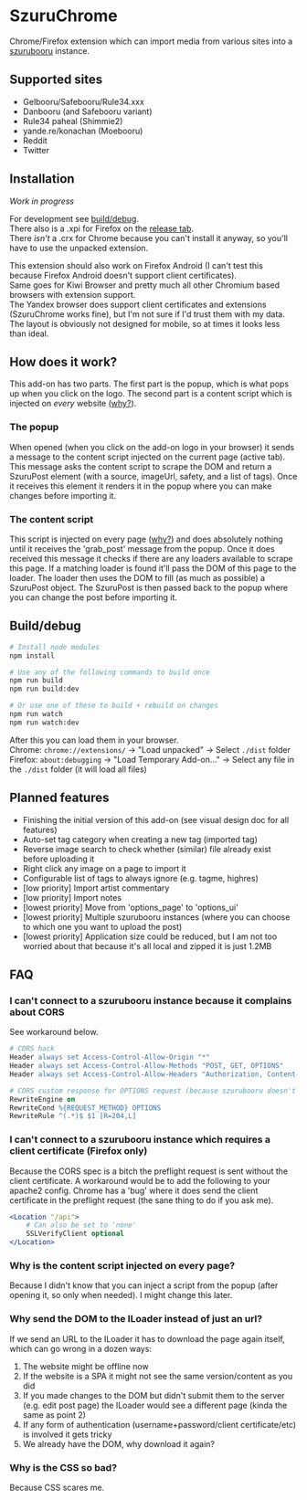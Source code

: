 # SzuruChrome

Chrome/Firefox extension which can import media from various sites into a [szurubooru](https://github.com/rr-/szurubooru) instance.

## Supported sites

-   Gelbooru/Safebooru/Rule34.xxx
-   Danbooru (and Safebooru variant)
-   Rule34 paheal (Shimmie2)
-   yande.re/konachan (Moebooru)
-   Reddit
-   Twitter

## Installation

_Work in progress_

For development see [build/debug](#Builddebug).  
There also is a .xpi for Firefox on the [release tab](https://github.com/neobooru/SzuruChrome/releases).  
There _isn't_ a .crx for Chrome because you can't install it anyway, so you'll have to use the unpacked extension.  

This extension should also work on Firefox Android (I can't test this because Firefox Android doesn't support client certificates).  
Same goes for Kiwi Browser and pretty much all other Chromium based browsers with extension support.  
The Yandex browser does support client certificates and extensions (SzuruChrome works fine), but I'm not sure if I'd trust them with my data.  
The layout is obviously not designed for mobile, so at times it looks less than ideal.

## How does it work?

This add-on has two parts. The first part is the popup, which is what pops up when you click on the logo. The second part is a content script which is injected on _every_ website ([why?](#Why-is-the-content-script-injected-on-every-page)).

### The popup

When opened (when you click on the add-on logo in your browser) it sends a message to the content script injected on the current page (active tab). This message asks the content script to scrape the DOM and return a SzuruPost element (with a source, imageUrl, safety, and a list of tags). Once it receives this element it renders it in the popup where you can make changes before importing it.

### The content script

This script is injected on every page ([why?](#Why-is-the-content-script-injected-on-every-page)) and does absolutely nothing until it receives the 'grab_post' message from the popup. Once it does received this message it checks if there are any loaders available to scrape this page. If a matching loader is found it'll pass the DOM of this page to the loader. The loader then uses the DOM to fill (as much as possible) a SzuruPost object. The SzuruPost is then passed back to the popup where you can change the post before importing it.

## Build/debug

```sh
# Install node modules
npm install

# Use any of the following commands to build once
npm run build
npm run build:dev

# Or use one of these to build + rebuild on changes
npm run watch
npm run watch:dev
```

After this you can load them in your browser.  
Chrome: `chrome://extensions/` -> "Load unpacked" -> Select `./dist` folder  
Firefox: `about:debugging` -> "Load Temporary Add-on..." -> Select any file in the `./dist` folder (it will load all files)

## Planned features

-   Finishing the initial version of this add-on (see visual design doc for all features)
-   Auto-set tag category when creating a new tag (imported tag)
-   Reverse image search to check whether (similar) file already exist before uploading it
-   Right click any image on a page to import it
-   Configurable list of tags to always ignore (e.g. tagme, highres)
-   [low priority] Import artist commentary
-   [low priority] Import notes
-   [lowest priority] Move from 'options_page' to 'options_ui'
-   [lowest priority] Multiple szurubooru instances (where you can choose to which one you want to upload the post)
-   [lowest priority] Application size could be reduced, but I am not too worried about that because it's all local and zipped it is just 1.2MB

## FAQ

### I can't connect to a szurubooru instance because it complains about CORS

See workaround below.

```apache
# CORS hack
Header always set Access-Control-Allow-Origin "*"
Header always set Access-Control-Allow-Methods "POST, GET, OPTIONS"
Header always set Access-Control-Allow-Headers "Authorization, Content-Type"

# CORS custom response for OPTIONS request (because szurubooru doesn't handle this, yet)
RewriteEngine on
RewriteCond %{REQUEST_METHOD} OPTIONS
RewriteRule ^(.*)$ $1 [R=204,L]
```

### I can't connect to a szurubooru instance which requires a client certificate (Firefox only)

Because the CORS spec is a bitch the preflight request is sent without the client certificate. A workaround would be to add the following to your apache2 config. Chrome has a 'bug' where it does send the client certificate in the preflight request (the sane thing to do if you ask me).

```apache
<Location "/api">
    # Can also be set to 'none'
    SSLVerifyClient optional
</Location>
```

### Why is the content script injected on every page?

Because I didn't know that you can inject a script from the popup (after opening it, so only when needed). I might change this later.

### Why send the DOM to the ILoader instead of just an url?

If we send an URL to the ILoader it has to download the page again itself, which can go wrong in a dozen ways:

1.  The website might be offline now
2.  If the website is a SPA it might not see the same version/content as you did
3.  If you made changes to the DOM but didn't submit them to the server (e.g. edit post page) the ILoader would see a different page (kinda the same as point 2)
4.  If any form of authentication (username+password/client certificate/etc) is involved it gets tricky
5.  We already have the DOM, why download it again?

### Why is the CSS so bad?

Because CSS scares me.

